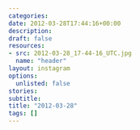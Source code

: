 ```yaml
---
categories:
date: 2012-03-28T17:44:16+00:00
description:
draft: false
resources:
- src: 2012-03-28_17-44-16_UTC.jpg
  name: "header"
layout: instagram
options:
  unlisted: false
stories:
subtitle:
title: "2012-03-28"
tags: []
---
```


 

